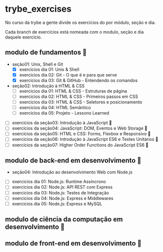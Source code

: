 # trybe_exercises

No curso da trybe a gente divide os exercícios do por módulo, seção e dia.

Cada branch de exercícios está nomeada com o modulo, seção e dia daquele exercício.

## modulo de fundamentos :construction:

- seção01: Unix, Shell e Git
  - [x] exercicios dia 01: Unix & Shell
  - [x] exercicios dia 02: Git - O que é e para que serve
  - [x] exercicios dia 03: Git & GitHub - Entendendo os comandos

- seção02: Introdução à HTML & CSS
  - [ ] exercicios dia 01: HTML & CSS - Estruturas de página
  - [ ] exercicios dia 02: HTML & CSS - Primeiros passos em CSS
  - [ ] exercicios dia 03: HTML & CSS - Seletores e posicionamento
  - [ ] exercicios dia 04: HTML Semântico
  - [ ] exercicios dia 05: Projeto - Lessons Learned

- [ ] exercícios da seção03: Introdução à JavaScript :rotating_light:
- [ ] exercícios da seção04: JavaScript: DOM, Eventos e Web Storage :rotating_light:
- [ ] exercícios da seção05: HTML e CSS: Forms, Flexbox e Responsivo :rotating_light:
- [ ] exercícios da seção06: Introdução à JavaScript ES6 e Testes Unitários :rotating_light:
- [ ] exercícios da seção07: Higher Order Functions do JavaScript ES6 :rotating_light:

## modulo de back-end em desenvolvimento :construction:

- seção04: Introdução ao desenvolvimento Web com Node.js
- [ ] exercicios dia 01: Node.js: Runtime Assíncrono
- [ ] exercicios dia 02: Node.js: API REST com Express
- [ ] exercicios dia 03: Node.js: Testes de Integração
- [ ] exercicios dia 04: Node.js: Express e Middlewares
- [ ] exercicios dia 05: Node.js: Express e MySQL

## modulo de ciência da computação em desenvolvimento :construction:

## modulo de front-end em desenvolvimento :construction:
